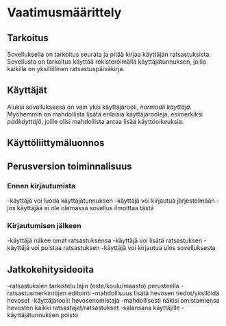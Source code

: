 # Vaatimusmäärittely

## Tarkoitus
Sovelluksella on tarkoitus seurata ja pitää kirjaa käyttäjän ratsastuksista. Sovellusta on tarkoitus käyttää rekisteröimällä käyttäjätunnuksen, joilla kaikilla on yksilöllinen ratsastuspäiväkirja.

## Käyttäjät
Aluksi sovelluksessa on vain yksi käyttäjärooli, _normaali käyttäjä_. Myöhemmin on mahdollista lisätä erilaisia käyttäjärooleja, esimerkiksi _pääkäyttäjä_, joille olisi mahdollista antaa lisää käyttöoikeuksia.

## Käyttöliittymäluonnos

## Perusversion toiminnalisuus
  ### Ennen kirjautumista
  -käyttäjä voi luoda käyttäjätunnuksen
  -käyttäjä voi kirjautua järjestelmään
    -jos käyttäjää ei ole olemassa sovellus ilmoittaa tästä

  ### Kirjautumisen jälkeen
  -käyttäjä näkee omat ratsastuksensa
  -käyttäjä voi lisätä ratsastuksen
  -käyttäjä voi poistaa ratsastuksen
  -käyttäjä voi kirjautua ulos sovelluksesta
  
## Jatkokehitysideoita
-ratsastuksien tarkistelu lajin (este/koulu/maasto) perusteella
-ratsastusmerkintöjen editointi
-mahdollisuus lisätä hevosen tiedot/yksilöidä hevoset
  -käyttäjärooli: hevosenomistaja
  -mahdollisesti näkisi omistamiensa hevosten kaikki ratsastajat/ratsastukset
-salansana käyttäjille
-käyttäjätunnuksen poisto
